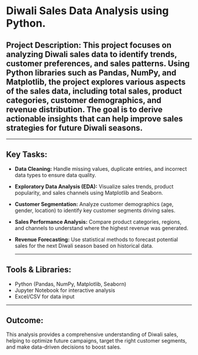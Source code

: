 # Diwali Sales Data Analysis using Python. 

## Project Description: This project focuses on analyzing Diwali sales data to identify trends, customer preferences, and sales patterns. Using Python libraries such as Pandas, NumPy, and Matplotlib, the project explores various aspects of the sales data, including total sales, product categories, customer demographics, and revenue distribution. The goal is to derive actionable insights that can help improve sales strategies for future Diwali seasons.
------------------------------

## Key Tasks:

- **Data Cleaning:** Handle missing values, duplicate entries, and incorrect data types to ensure data quality.
- **Exploratory Data Analysis (EDA):** Visualize sales trends, product popularity, and sales channels using Matplotlib and Seaborn.
- **Customer Segmentation:** Analyze customer demographics (age, gender, location) to identify key customer segments driving sales.
- **Sales Performance Analysis:** Compare product categories, regions, and channels to understand where the highest revenue was generated.
- **Revenue Forecasting:** Use statistical methods to forecast potential sales for the next Diwali season based on historical data.

  ---------------------------------------------------------
 ## Tools & Libraries:

- Python (Pandas, NumPy, Matplotlib, Seaborn)
- Jupyter Notebook for interactive analysis
- Excel/CSV for data input

------------------------------------------
## Outcome:
This analysis provides a comprehensive understanding of Diwali sales, helping to optimize future campaigns, target the right customer segments, and make data-driven decisions to boost sales.
